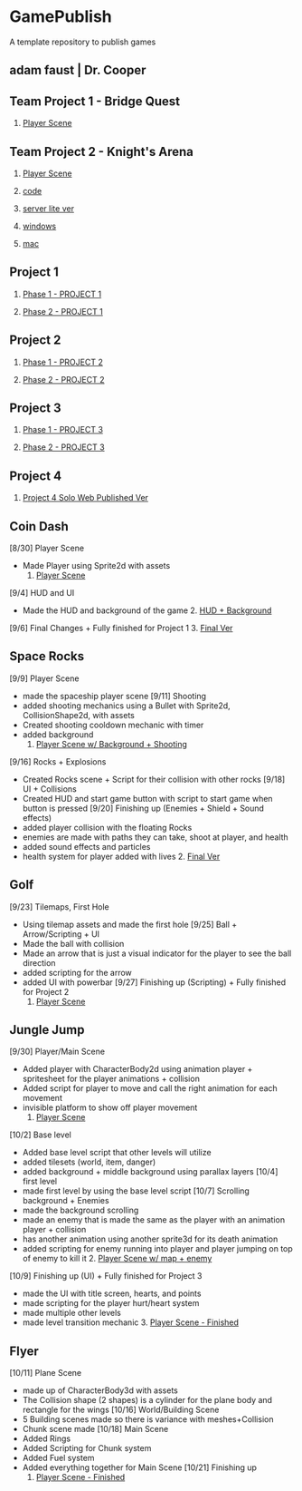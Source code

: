 # GamePublish
A template repository to publish games

## adam faust | Dr. Cooper

## Team Project 1 - Bridge Quest
1. [Player Scene](BridgeQuest/)

## Team Project 2 - Knight's Arena 
1. [Player Scene](tmprj2runnable/)
2. [code](multiplayergame/)
3. [server lite ver](Project4ServerWorking/)

4. [windows](WINDOWSSERVERversion.zip)
5. [mac](MACVersionServer.zip)

## Project 1 
1. [Phase 1 - PROJECT 1](phase1coindash/)

2. [Phase 2 - PROJECT 1](Phase2Project1/)

## Project 2
1. [Phase 1 - PROJECT 2](phase1Project2/)

2. [Phase 2 - PROJECT 2](Phase2Project2/)

## Project 3
1. [Phase 1 - PROJECT 3](JungleJumpCompleted/)

2. [Phase 2 - PROJECT 3](project3finished/)

## Project 4
1. [Project 4 Solo Web Published Ver](Project4SoloWebPubished/)



## Coin Dash
[8/30] Player Scene
* Made Player using Sprite2d with assets 
    1. [Player Scene](player_scene_08_30_me/)

[9/4] HUD and UI
* Made the HUD and background of the game 
    2. [HUD + Background](Player_Scene_Fin/)

[9/6] Final Changes + Fully finished for Project 1
    3. [Final Ver](phase1coindash/)

## Space Rocks
[9/9] Player Scene
* made the spaceship player scene
[9/11] Shooting
* added shooting mechanics using a Bullet with Sprite2d, CollisionShape2d, with assets
* Created shooting cooldown mechanic with timer
* added background
    1. [Player Scene w/ Background + Shooting](SpaceRocks_09_13/)

[9/16] Rocks + Explosions
* Created Rocks scene + Script for their collision with other rocks
[9/18] UI + Collisions
* Created HUD and start game button with script to start game when button is pressed
[9/20] Finishing up (Enemies + Shield + Sound effects) 
* added player collision with the floating Rocks
* enemies are made with paths they can take, shoot at player, and health
* added sound effects and particles
* health system for player added with lives
    2. [Final Ver](space_rocks_done/)

## Golf
[9/23] Tilemaps, First Hole
* Using tilemap assets and made the first hole 
[9/25] Ball + Arrow/Scripting + UI
* Made the ball with collision
* Made an arrow that is just a visual indicator for the player to see the ball direction
* added scripting for the arrow 
* added UI with powerbar
[9/27] Finishing up (Scripting) + Fully finished for Project 2
    1. [Player Scene](phase1Project2/)

## Jungle Jump
[9/30] Player/Main Scene
* Added player with CharacterBody2d using animation player + spritesheet for the player animations + collision
* Added script for player to move and call the right animation for each movement
* invisible platform to show off player movement
    1. [Player Scene](junglejumpdemo2/)

[10/2] Base level
* Added base level script that other levels will utilize
* added tilesets (world, item, danger)
* added background + middle background using parallax layers
[10/4] first level 
* made first level by using the base level script
[10/7] Scrolling background + Enemies 
* made the background scrolling 
* made an enemy that is made the same as the player with an animation player + collision
* has another animation using another sprite3d for its death animation
* added scripting for enemy running into player and player jumping on top of enemy to kill it
    2. [Player Scene w/ map + enemy](jungle_jump_done/)

[10/9] Finishing up (UI) + Fully finished for Project 3
* made the UI with title screen, hearts, and points
* made scripting for the player hurt/heart system
* made multiple other levels
* made level transition mechanic 
    3. [Player Scene - Finished](JungleJumpCompleted/)

## Flyer
[10/11] Plane Scene
* made up of CharacterBody3d with assets
* The Collision shape (2 shapes) is a cylinder for the plane body and rectangle for the wings 
[10/16] World/Building Scene
* 5 Building scenes made so there is variance with meshes+Collision
* Chunk scene made
[10/18] Main Scene
* Added Rings
* Added Scripting for Chunk system
* Added Fuel system
* Added everything together for Main Scene
[10/21] Finishing up 
    1. [Player Scene - Finished](FlyerProject/)



